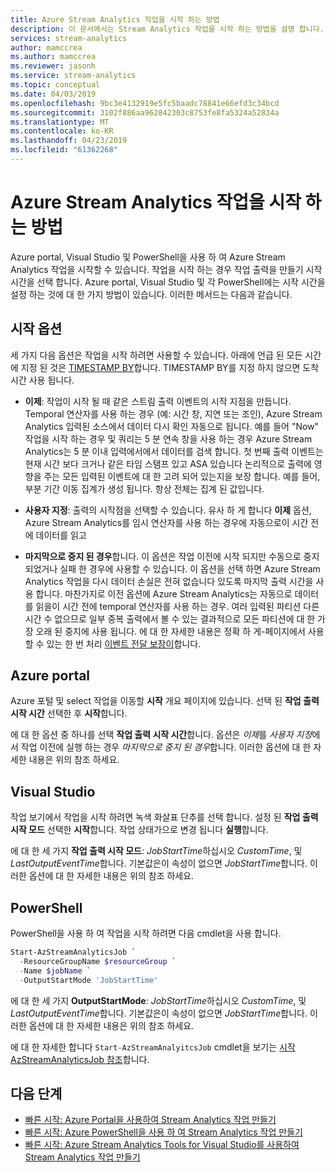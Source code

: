 ```yaml
---
title: Azure Stream Analytics 작업을 시작 하는 방법
description: 이 문서에서는 Stream Analytics 작업을 시작 하는 방법을 설명 합니다.
services: stream-analytics
author: mamccrea
ms.author: mamccrea
ms.reviewer: jasonh
ms.service: stream-analytics
ms.topic: conceptual
ms.date: 04/03/2019
ms.openlocfilehash: 9bc3e4132919e5fc5baadc78841e66efd3c34bcd
ms.sourcegitcommit: 3102f886aa962842303c8753fe8fa5324a52834a
ms.translationtype: MT
ms.contentlocale: ko-KR
ms.lasthandoff: 04/23/2019
ms.locfileid: "61362268"
---
```

# <a name="how-to-start-an-azure-stream-analytics-job"></a>Azure Stream Analytics 작업을 시작 하는 방법

Azure portal, Visual Studio 및 PowerShell을 사용 하 여 Azure Stream Analytics 작업을 시작할 수 있습니다. 작업을 시작 하는 경우 작업 출력을 만들기 시작 시간을 선택 합니다. Azure portal, Visual Studio 및 각 PowerShell에는 시작 시간을 설정 하는 것에 대 한 가지 방법이 있습니다. 이러한 메서드는 다음과 같습니다.

## <a name="start-options"></a>시작 옵션
세 가지 다음 옵션은 작업을 시작 하려면 사용할 수 있습니다. 아래에 언급 된 모든 시간에 지정 된 것은 [TIMESTAMP BY](https://docs.microsoft.com/stream-analytics-query/timestamp-by-azure-stream-analytics)합니다. TIMESTAMP BY를 지정 하지 않으면 도착 시간 사용 됩니다.
* **이제**: 작업이 시작 될 때 같은 스트림 출력 이벤트의 시작 지점을 만듭니다. Temporal 연산자를 사용 하는 경우 (예: 시간 창, 지연 또는 조인), Azure Stream Analytics 입력된 소스에서 데이터 다시 확인 자동으로 됩니다. 예를 들어 "Now" 작업을 시작 하는 경우 및 쿼리는 5 분 연속 창을 사용 하는 경우 Azure Stream Analytics는 5 분 이내 입력에서에서 데이터를 검색 합니다.
첫 번째 출력 이벤트는 현재 시간 보다 크거나 같은 타임 스탬프 있고 ASA 있습니다 논리적으로 출력에 영향을 주는 모든 입력된 이벤트에 대 한 고려 되어 있는지을 보장 합니다. 예를 들어, 부분 기간 이동 집계가 생성 됩니다. 항상 전체는 집계 된 값입니다.

* **사용자 지정**: 출력의 시작점을 선택할 수 있습니다. 유사 하 게 합니다 **이제** 옵션, Azure Stream Analytics를 임시 연산자를 사용 하는 경우에 자동으로이 시간 전에 데이터를 읽고 

* **마지막으로 중지 된 경우**합니다. 이 옵션은 작업 이전에 시작 되지만 수동으로 중지 되었거나 실패 한 경우에 사용할 수 있습니다. 이 옵션을 선택 하면 Azure Stream Analytics 작업을 다시 데이터 손실은 전혀 없습니다 있도록 마지막 출력 시간을 사용 합니다. 마찬가지로 이전 옵션에 Azure Stream Analytics는 자동으로 데이터를 읽을이 시간 전에 temporal 연산자를 사용 하는 경우. 여러 입력된 파티션 다른 시간 수 없으므로 일부 중복 출력에서 볼 수 있는 결과적으로 모든 파티션에 대 한 가장 오래 된 중지에 사용 됩니다. 에 대 한 자세한 내용은 정확 하 게-페이지에서 사용할 수 있는 한 번 처리 [이벤트 전달 보장이](https://docs.microsoft.com/stream-analytics-query/event-delivery-guarantees-azure-stream-analytics)합니다.


## <a name="azure-portal"></a>Azure portal

Azure 포털 및 select 작업을 이동할 **시작** 개요 페이지에 있습니다. 선택 된 **작업 출력 시작 시간** 선택한 후 **시작**합니다.

에 대 한 옵션 중 하나를 선택 **작업 출력 시작 시간**합니다. 옵션은 *이제*를 *사용자 지정*에서 작업 이전에 실행 하는 경우 *마지막으로 중지 된 경우*합니다. 이러한 옵션에 대 한 자세한 내용은 위의 참조 하세요.

## <a name="visual-studio"></a>Visual Studio

작업 보기에서 작업을 시작 하려면 녹색 화살표 단추를 선택 합니다. 설정 된 **작업 출력 시작 모드** 선택한 **시작**합니다. 작업 상태가으로 변경 됩니다 **실행**합니다.

에 대 한 세 가지 **작업 출력 시작 모드**: *JobStartTime*하십시오 *CustomTime*, 및 *LastOutputEventTime*합니다. 기본값은이 속성이 없으면 *JobStartTime*합니다. 이러한 옵션에 대 한 자세한 내용은 위의 참조 하세요.


## <a name="powershell"></a>PowerShell

PowerShell을 사용 하 여 작업을 시작 하려면 다음 cmdlet을 사용 합니다.

```powershell
Start-AzStreamAnalyticsJob `
  -ResourceGroupName $resourceGroup `
  -Name $jobName `
  -OutputStartMode 'JobStartTime'
```

에 대 한 세 가지 **OutputStartMode**: *JobStartTime*하십시오 *CustomTime*, 및 *LastOutputEventTime*합니다. 기본값은이 속성이 없으면 *JobStartTime*합니다. 이러한 옵션에 대 한 자세한 내용은 위의 참조 하세요.

에 대 한 자세한 합니다 `Start-AzStreamAnalyitcsJob` cmdlet을 보기는 [시작 AzStreamAnalyticsJob 참조](/powershell/module/az.streamanalytics/start-azstreamanalyticsjob)합니다.

## <a name="next-steps"></a>다음 단계

* [빠른 시작: Azure Portal을 사용하여 Stream Analytics 작업 만들기](stream-analytics-quick-create-portal.md)
* [빠른 시작: Azure PowerShell을 사용 하 여 Stream Analytics 작업 만들기](stream-analytics-quick-create-powershell.md)
* [빠른 시작: Azure Stream Analytics Tools for Visual Studio를 사용하여 Stream Analytics 작업 만들기](stream-analytics-quick-create-vs.md)
